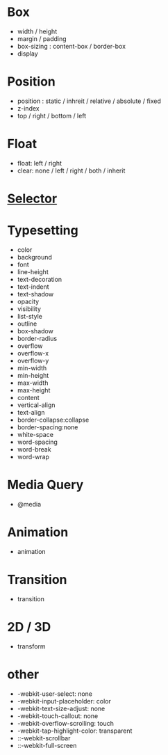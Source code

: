 # Box

* width / height
* margin / padding
* box-sizing : content-box / border-box
* display

# Position

* position : static / inhreit / relative / absolute / fixed
* z-index
* top / right / bottom / left


# Float

* float: left / right
* clear: none / left / right / both / inherit

# [Selector](/#css/selector)

# Typesetting

* color
* background
* font
* line-height
* text-decoration
* text-indent
* text-shadow
* opacity
* visibility
* list-style
* outline
* box-shadow
* border-radius
* overflow
* overflow-x
* overflow-y
* min-width
* min-height
* max-width
* max-height
* content
* vertical-align
* text-align
* border-collapse:collapse
* border-spacing:none
* white-space
* word-spacing
* word-break
* word-wrap

# Media Query

* @media

# Animation

* animation

# Transition

* transition

# 2D / 3D

* transform

# other

* -webkit-user-select: none
* -webkit-input-placeholder: color
* -webkit-text-size-adjust: none
* -webkit-touch-callout: none
* -webkit-overflow-scrolling: touch
* -webkit-tap-highlight-color: transparent
* ::-webkit-scrollbar
* ::-webkit-full-screen